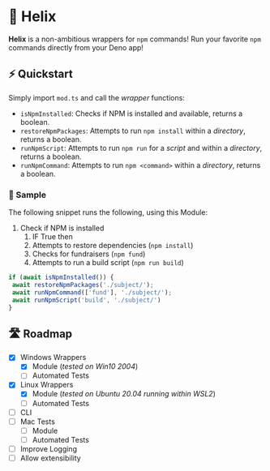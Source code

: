 # 🐚 Helix

**Helix** is a non-ambitious wrappers for `npm` commands! Run your favorite `npm` commands directly from your Deno app!

## ⚡ Quickstart

Simply import `mod.ts` and call the *wrapper* functions:

+ `isNpmInstalled`: Checks if NPM is installed and available, returns a boolean.
+ `restoreNpmPackages`: Attempts to run `npm install` within a *directory*, returns a boolean.
+ `runNpmScript`: Attempts to run `npm run` for a *script* and within a *directory*, returns a boolean.
+ `runNpmCommand`: Attempts to run `npm <command>` within a *directory*, returns a boolean.

### 📌 Sample

The following snippet runs the following, using this Module:

1. Check if NPM is installed
   1. IF True then
   2. Attempts to restore dependencies (`npm install`)
   3. Checks for fundraisers (`npm fund`)
   4. Attempts to run a build script (`npm run build`)

```typescript
if (await isNpmInstalled()) {
 await restoreNpmPackages('./subject/');
 await runNpmCommand(['fund'], './subject/');
 await runNpmScript('build', './subject/')   
}
```

## 🛣 Roadmap

+ [X] Windows Wrappers
  + [X] Module (*tested on Win10 2004*)
  + [ ] Automated Tests
+ [X] Linux Wrappers
  + [X] Module (*tested on Ubuntu 20.04 running within WSL2*)
  + [ ] Automated Tests
+ [ ] CLI
+ [ ] Mac Tests
  + [ ] Module
  + [ ] Automated Tests
+ [ ] Improve Logging
+ [ ] Allow extensibility